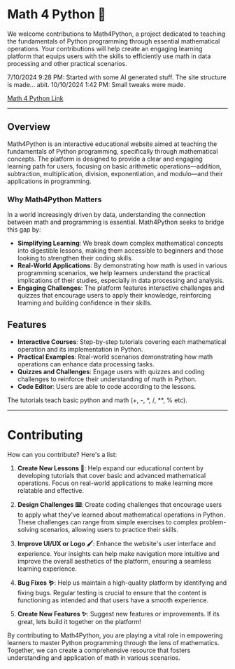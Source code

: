 # Math 4 Python 🧮

We welcome contributions to Math4Python, a project dedicated to teaching the fundamentals of Python programming through essential mathematical operations. Your contributions will help create an engaging learning platform that equips users with the skills to efficiently use math in data processing and other practical scenarios.

7/10/2024 9:28 PM: Started with some AI generated stuff. The site structure is made... abit.
10/10/2024 1:42 PM: Small tweaks were made.

[Math 4 Python Link](https://magicmath.co)

---

## Overview

Math4Python is an interactive educational website aimed at teaching the fundamentals of Python programming, specifically through mathematical concepts. The platform is designed to provide a clear and engaging learning path for users, focusing on basic arithmetic operations—addition, subtraction, multiplication, division, exponentiation, and modulo—and their applications in programming.

### Why Math4Python Matters

In a world increasingly driven by data, understanding the connection between math and programming is essential. Math4Python seeks to bridge this gap by:
- **Simplifying Learning**: We break down complex mathematical concepts into digestible lessons, making them accessible to beginners and those looking to strengthen their coding skills.
- **Real-World Applications**: By demonstrating how math is used in various programming scenarios, we help learners understand the practical implications of their studies, especially in data processing and analysis.
- **Engaging Challenges**: The platform features interactive challenges and quizzes that encourage users to apply their knowledge, reinforcing learning and building confidence in their skills.

## Features

- **Interactive Courses**: Step-by-step tutorials covering each mathematical operation and its implementation in Python.
- **Practical Examples**: Real-world scenarios demonstrating how math operations can enhance data processing tasks.
- **Quizzes and Challenges**: Engage users with quizzes and coding challenges to reinforce their understanding of math in Python.
- **Code Editor**: Users are able to code according to the lessons.

The tutorials teach basic python and math (+, -, *, /, **, % etc).

---
# Contributing

How can you contribute? Here's a list:

1. **Create New Lessons 🔡**: Help expand our educational content by developing tutorials that cover basic and advanced mathematical operations. Focus on real-world applications to make learning more relatable and effective.

2. **Design Challenges ⌨️**: Create coding challenges that encourage users to apply what they've learned about mathematical operations in Python. These challenges can range from simple exercises to complex problem-solving scenarios, allowing users to practice their skills.

3. **Improve UI/UX or Logo 🖌️**: Enhance the website's user interface and experience. Your insights can help make navigation more intuitive and improve the overall aesthetics of the platform, ensuring a seamless learning experience.

4. **Bug Fixes 🪱**: Help us maintain a high-quality platform by identifying and fixing bugs. Regular testing is crucial to ensure that the content is functioning as intended and that users have a smooth experience.

5. **Create New Features ✨**: Suggest new features or improvements. If its great, lets build it together on the platform!

By contributing to Math4Python, you are playing a vital role in empowering learners to master Python programming through the lens of mathematics. Together, we can create a comprehensive resource that fosters understanding and application of math in various scenarios.

